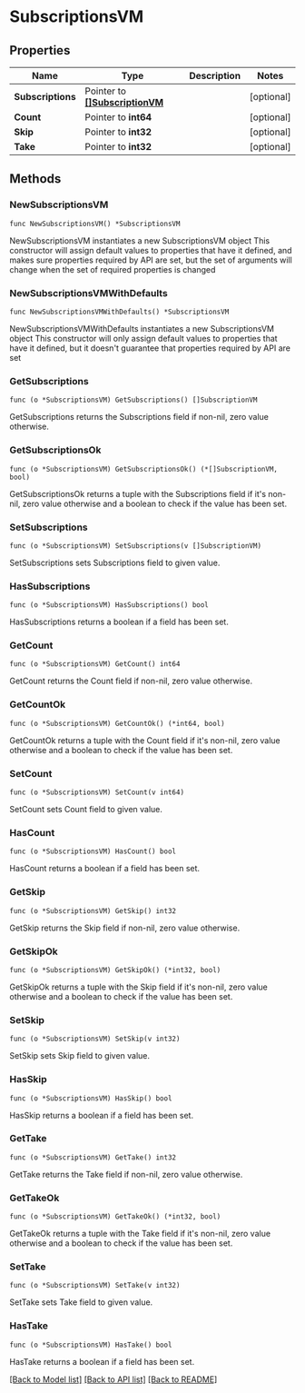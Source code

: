 # SubscriptionsVM

## Properties

Name | Type | Description | Notes
------------ | ------------- | ------------- | -------------
**Subscriptions** | Pointer to [**[]SubscriptionVM**](SubscriptionVM.md) |  | [optional] 
**Count** | Pointer to **int64** |  | [optional] 
**Skip** | Pointer to **int32** |  | [optional] 
**Take** | Pointer to **int32** |  | [optional] 

## Methods

### NewSubscriptionsVM

`func NewSubscriptionsVM() *SubscriptionsVM`

NewSubscriptionsVM instantiates a new SubscriptionsVM object
This constructor will assign default values to properties that have it defined,
and makes sure properties required by API are set, but the set of arguments
will change when the set of required properties is changed

### NewSubscriptionsVMWithDefaults

`func NewSubscriptionsVMWithDefaults() *SubscriptionsVM`

NewSubscriptionsVMWithDefaults instantiates a new SubscriptionsVM object
This constructor will only assign default values to properties that have it defined,
but it doesn't guarantee that properties required by API are set

### GetSubscriptions

`func (o *SubscriptionsVM) GetSubscriptions() []SubscriptionVM`

GetSubscriptions returns the Subscriptions field if non-nil, zero value otherwise.

### GetSubscriptionsOk

`func (o *SubscriptionsVM) GetSubscriptionsOk() (*[]SubscriptionVM, bool)`

GetSubscriptionsOk returns a tuple with the Subscriptions field if it's non-nil, zero value otherwise
and a boolean to check if the value has been set.

### SetSubscriptions

`func (o *SubscriptionsVM) SetSubscriptions(v []SubscriptionVM)`

SetSubscriptions sets Subscriptions field to given value.

### HasSubscriptions

`func (o *SubscriptionsVM) HasSubscriptions() bool`

HasSubscriptions returns a boolean if a field has been set.

### GetCount

`func (o *SubscriptionsVM) GetCount() int64`

GetCount returns the Count field if non-nil, zero value otherwise.

### GetCountOk

`func (o *SubscriptionsVM) GetCountOk() (*int64, bool)`

GetCountOk returns a tuple with the Count field if it's non-nil, zero value otherwise
and a boolean to check if the value has been set.

### SetCount

`func (o *SubscriptionsVM) SetCount(v int64)`

SetCount sets Count field to given value.

### HasCount

`func (o *SubscriptionsVM) HasCount() bool`

HasCount returns a boolean if a field has been set.

### GetSkip

`func (o *SubscriptionsVM) GetSkip() int32`

GetSkip returns the Skip field if non-nil, zero value otherwise.

### GetSkipOk

`func (o *SubscriptionsVM) GetSkipOk() (*int32, bool)`

GetSkipOk returns a tuple with the Skip field if it's non-nil, zero value otherwise
and a boolean to check if the value has been set.

### SetSkip

`func (o *SubscriptionsVM) SetSkip(v int32)`

SetSkip sets Skip field to given value.

### HasSkip

`func (o *SubscriptionsVM) HasSkip() bool`

HasSkip returns a boolean if a field has been set.

### GetTake

`func (o *SubscriptionsVM) GetTake() int32`

GetTake returns the Take field if non-nil, zero value otherwise.

### GetTakeOk

`func (o *SubscriptionsVM) GetTakeOk() (*int32, bool)`

GetTakeOk returns a tuple with the Take field if it's non-nil, zero value otherwise
and a boolean to check if the value has been set.

### SetTake

`func (o *SubscriptionsVM) SetTake(v int32)`

SetTake sets Take field to given value.

### HasTake

`func (o *SubscriptionsVM) HasTake() bool`

HasTake returns a boolean if a field has been set.


[[Back to Model list]](../README.md#documentation-for-models) [[Back to API list]](../README.md#documentation-for-api-endpoints) [[Back to README]](../README.md)


